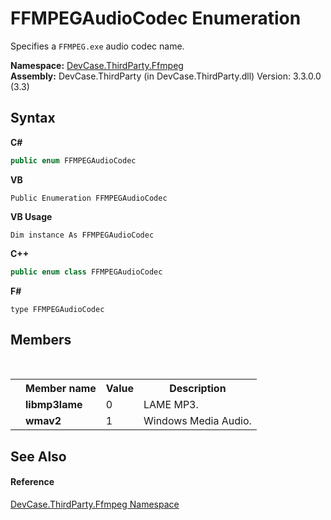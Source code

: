 # FFMPEGAudioCodec Enumeration
 

Specifies a `FFMPEG.exe` audio codec name.

**Namespace:**&nbsp;<a href="N_DevCase_ThirdParty_Ffmpeg">DevCase.ThirdParty.Ffmpeg</a><br />**Assembly:**&nbsp;DevCase.ThirdParty (in DevCase.ThirdParty.dll) Version: 3.3.0.0 (3.3)

## Syntax

**C#**<br />
``` C#
public enum FFMPEGAudioCodec
```

**VB**<br />
``` VB
Public Enumeration FFMPEGAudioCodec
```

**VB Usage**<br />
``` VB Usage
Dim instance As FFMPEGAudioCodec
```

**C++**<br />
``` C++
public enum class FFMPEGAudioCodec
```

**F#**<br />
``` F#
type FFMPEGAudioCodec
```


## Members
&nbsp;<table><tr><th></th><th>Member name</th><th>Value</th><th>Description</th></tr><tr><td /><td target="F:DevCase.ThirdParty.Ffmpeg.FFMPEGAudioCodec.libmp3lame">**libmp3lame**</td><td>0</td><td>LAME MP3.</td></tr><tr><td /><td target="F:DevCase.ThirdParty.Ffmpeg.FFMPEGAudioCodec.wmav2">**wmav2**</td><td>1</td><td>Windows Media Audio.</td></tr></table>

## See Also


#### Reference
<a href="N_DevCase_ThirdParty_Ffmpeg">DevCase.ThirdParty.Ffmpeg Namespace</a><br />